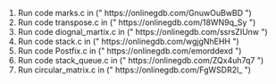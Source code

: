 <ol>
<li>Run code marks.c in (" https://onlinegdb.com/GnuwOuBwBD ")</li>
<li>Run code transpose.c in (" https://onlinegdb.com/18WN9q_Sy ")</li>
<li>Run code diognal_martix.c in (" https://onlinegdb.com/ssrsZIUnw ") </li>
<li>Run code stack.c in (" https://onlinegdb.com/wgjgNhEHH ") </li>
<li>Run code Postfix.c in (" https://onlinegdb.com/emorddexd ")</li>
<li>Run code stack_queue.c in (" https://onlinegdb.com/ZQx4uh7q7 ") </li>
<li>Run circular_matrix.c in (" https://onlinegdb.com/FgWSDR2l_ ") </li>
</ol>
